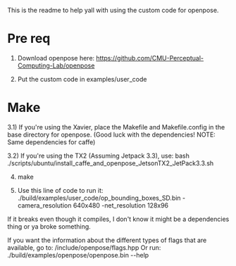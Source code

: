 This is the readme to help yall with using the custom code for openpose.

# Pre req
1) Download openpose here: https://github.com/CMU-Perceptual-Computing-Lab/openpose

2) Put the custom code in examples/user_code

# Make
3.1) If you're using the Xavier, place the Makefile and Makefile.config in the base directory for openpose. (Good luck with the dependencies! NOTE: Same dependencies for caffe)

3.2) If you're using the TX2 (Assuming Jetpack 3.3), use: bash ./scripts/ubuntu/install_caffe_and_openpose_JetsonTX2_JetPack3.3.sh

4) make

5) Use this line of code to run it: ./build/examples/user_code/op_bounding_boxes_SD.bin -camera_resolution 640x480 -net_resolution 128x96

If it breaks even though it compiles, I don't know it might be a dependencies thing or ya broke something.

If you want the information about the different types of flags that are available, go to: /include/openpose/flags.hpp
Or run: ./build/examples/openpose/openpose.bin --help

